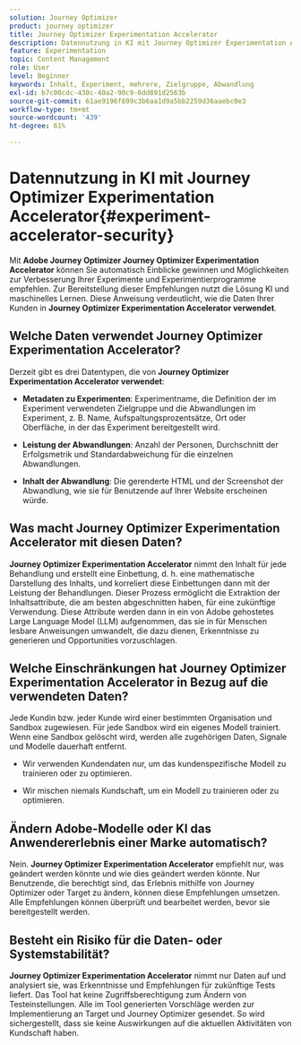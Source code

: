 ```yaml
---
solution: Journey Optimizer
product: journey optimizer
title: Journey Optimizer Experimentation Accelerator
description: Datennutzung in KI mit Journey Optimizer Experimentation Accelerator
feature: Experimentation
topic: Content Management
role: User
level: Beginner
keywords: Inhalt, Experiment, mehrere, Zielgruppe, Abwandlung
exl-id: b7c00cdc-430c-40a2-90c9-6dd891d2563b
source-git-commit: 61ae9196f699c3b6aa1d9a5bb2259d36aaebc0e3
workflow-type: tm+mt
source-wordcount: '439'
ht-degree: 61%

---
```


# Datennutzung in KI mit Journey Optimizer Experimentation Accelerator{#experiment-accelerator-security}

Mit **Adobe Journey Optimizer Journey Optimizer Experimentation Accelerator** können Sie automatisch Einblicke gewinnen und Möglichkeiten zur Verbesserung Ihrer Experimente und Experimentierprogramme empfehlen. Zur Bereitstellung dieser Empfehlungen nutzt die Lösung KI und maschinelles Lernen. Diese Anweisung verdeutlicht, wie die Daten Ihrer Kunden in **Journey Optimizer Experimentation Accelerator verwendet**.

## Welche Daten verwendet Journey Optimizer Experimentation Accelerator?

Derzeit gibt es drei Datentypen, die von **Journey Optimizer Experimentation Accelerator verwendet**:

* **Metadaten zu Experimenten**: Experimentname, die Definition der im Experiment verwendeten Zielgruppe und die Abwandlungen im Experiment, z. B. Name, Aufspaltungsprozentsätze, Ort oder Oberfläche, in der das Experiment bereitgestellt wird.

* **Leistung der Abwandlungen**: Anzahl der Personen, Durchschnitt der Erfolgsmetrik und Standardabweichung für die einzelnen Abwandlungen.

* **Inhalt der Abwandlung**: Die gerenderte HTML und der Screenshot der Abwandlung, wie sie für Benutzende auf Ihrer Website erscheinen würde.

## Was macht Journey Optimizer Experimentation Accelerator mit diesen Daten?

**Journey Optimizer Experimentation Accelerator** nimmt den Inhalt für jede Behandlung und erstellt eine Einbettung, d. h. eine mathematische Darstellung des Inhalts, und korreliert diese Einbettungen dann mit der Leistung der Behandlungen. Dieser Prozess ermöglicht die Extraktion der Inhaltsattribute, die am besten abgeschnitten haben, für eine zukünftige Verwendung. Diese Attribute werden dann in ein von Adobe gehostetes Large Language Model (LLM) aufgenommen, das sie in für Menschen lesbare Anweisungen umwandelt, die dazu dienen, Erkenntnisse zu generieren und Opportunities vorzuschlagen.

## Welche Einschränkungen hat Journey Optimizer Experimentation Accelerator in Bezug auf die verwendeten Daten?

Jede Kundin bzw. jeder Kunde wird einer bestimmten Organisation und Sandbox zugewiesen. Für jede Sandbox wird ein eigenes Modell trainiert. Wenn eine Sandbox gelöscht wird, werden alle zugehörigen Daten, Signale und Modelle dauerhaft entfernt.

* Wir verwenden Kundendaten nur, um das kundenspezifische Modell zu trainieren oder zu optimieren.

* Wir mischen niemals Kundschaft, um ein Modell zu trainieren oder zu optimieren.

## Ändern Adobe-Modelle oder KI das Anwendererlebnis einer Marke automatisch?

Nein. **Journey Optimizer Experimentation Accelerator** empfiehlt nur, was geändert werden könnte und wie dies geändert werden könnte. Nur Benutzende, die berechtigt sind, das Erlebnis mithilfe von Journey Optimizer oder Target zu ändern, können diese Empfehlungen umsetzen. Alle Empfehlungen können überprüft und bearbeitet werden, bevor sie bereitgestellt werden.

## Besteht ein Risiko für die Daten- oder Systemstabilität?

**Journey Optimizer Experimentation Accelerator** nimmt nur Daten auf und analysiert sie, was Erkenntnisse und Empfehlungen für zukünftige Tests liefert. Das Tool hat keine Zugriffsberechtigung zum Ändern von Testeinstellungen. Alle im Tool generierten Vorschläge werden zur Implementierung an Target und Journey Optimizer gesendet. So wird sichergestellt, dass sie keine Auswirkungen auf die aktuellen Aktivitäten von Kundschaft haben.
